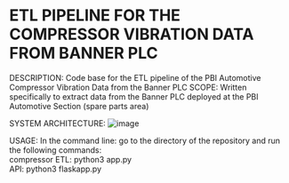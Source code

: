 # ETL PIPELINE FOR THE COMPRESSOR VIBRATION DATA FROM BANNER PLC
DESCRIPTION: Code base for the ETL pipeline of the PBI Automotive Compressor Vibration Data from the Banner PLC
SCOPE: Written specifically to extract data from the Banner PLC deployed at the PBI Automotive Section (spare parts area)

SYSTEM ARCHITECTURE:
![image](https://github.com/BIDAMiguel/compressor_etl/assets/156170891/21a182ad-564d-4035-9e24-d8db7c6cdf66)

USAGE:
In the command line: go to the directory of the repository and run the following commands: <br>
compressor ETL: python3 app.py <br>
API: python3 flaskapp.py <br>
